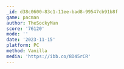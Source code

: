 ```yaml
---
_id: d38c0600-83c1-11ee-bad8-99547cb91b8f
game: pacman
author: TheSockyMan
score: '76120'
mode: ''
date: '2023-11-15'
platform: PC
method: Vanilla
media: 'https://ibb.co/8D45rCR'
---
```


